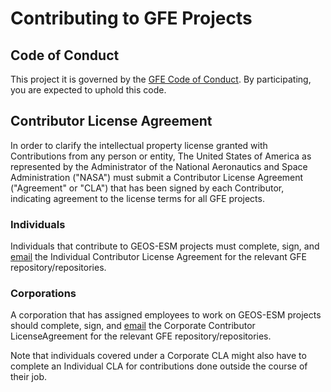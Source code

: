 # Contributing to GFE Projects

## Code of Conduct

This project it is governed by the [GFE Code of
Conduct](CODE_OF_CONDUCT.md). By participating, you are expected to uphold this
code. 

## Contributor License Agreement

In order to clarify the intellectual property license granted with Contributions
from any person or entity, The United States of America as represented by the
Administrator of the National Aeronautics and Space Administration ("NASA") must
submit a Contributor License Agreement ("Agreement" or "CLA") that has been
signed by each Contributor, indicating agreement to the license terms for all
GFE projects.

### Individuals

Individuals that contribute to GEOS-ESM projects must complete, sign, and [email](mailto:GSFC-SoftwareRelease@mail.nasa.gov)
the Individual Contributor License Agreement for the relevant GFE repository/repositories.


### Corporations

A corporation that has assigned employees to work on GEOS-ESM projects should
complete, sign, and [email](mailto:GSFC-SoftwareRelease@mail.nasa.gov) the
Corporate Contributor LicenseAgreement for the relevant GFE repository/repositories.

Note that individuals covered under a Corporate CLA might also have to complete
an Individual CLA for contributions done outside the course of their job.
